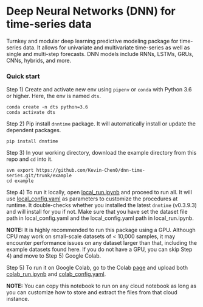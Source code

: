 # Deep Neural Networks (DNN) for time-series data
Turnkey and modular deep learning predictive modeling package for time-series data. It allows for univariate and multivariate time-series as well as single and multi-step forecasts. DNN models include RNNs, LSTMs, GRUs, CNNs, hybrids, and more.



### Quick start

Step 1) Create and activate new env using `pipenv` or `conda` with Python 3.6 or higher. Here, the env is named `dts`.

```
conda create -n dts python=3.6
conda activate dts
```

Step 2) Pip install `dnntime` package. It will automatically install or update the dependent packages.

```pip install dnntime```

Step 3) In your working directory, download the example directory from this repo and `cd` into it.

```
svn export https://github.com/Kevin-Chen0/dnn-time-series.git/trunk/example
cd example
```

Step 4) To run it locally, open [local_run.ipynb](https://github.com/Kevin-Chen0/dnn-time-series/blob/master/example/local_run.ipynb) and proceed to run all. It will use [local_config.yaml](https://github.com/Kevin-Chen0/dnn-time-series/blob/master/example/local_config.yaml) as parameters to customize the procedures at runtime. It double-checks whether you installed the latest `dnntime` (v0.3.9.3) and will install for you if not. Make sure that you have set the dataset file path in local_config.yaml and the local_config.yaml path in local_run.ipynb.

**NOTE:** It is highly recommended to run this package using a GPU. Although CPU may work on small-scale datasets of < 10,000 samples, it may encounter performance issues on any dataset larger than that, including the example datasets found here. If you do not have a GPU, you can skip Step 4) and move to Step 5) Google Colab.

Step 5) To run it on Google Colab, go to the Colab [page](https://colab.research.google.com/notebooks/intro.ipynb) and upload both [colab_run.ipynb](https://github.com/Kevin-Chen0/dnn-time-series/blob/master/example/colab_run.ipynb) and [colab_config.yaml](https://github.com/Kevin-Chen0/dnn-time-series/blob/master/example/colab_config.yaml).

**NOTE:** You can copy this notebook to run on any cloud notebook as long as you can customize how to store and extract the files from that cloud instance. 
